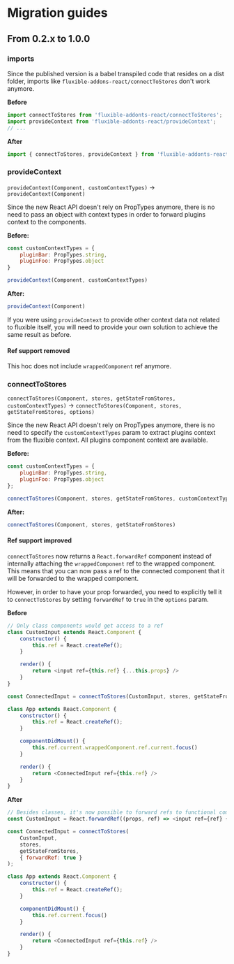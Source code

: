 # Migration guides

## From 0.2.x to 1.0.0

### imports

Since the published version is a babel transpiled code that resides on
a dist folder, imports like `fluxible-addons-react/connectToStores`
don't work anymore.

**Before**

```javascript
import connectToStores from 'fluxible-addonts-react/connectToStores';
import provideContext from 'fluxible-addonts-react/provideContext';
// ...
```

**After**

```javascript
import { connectToStores, provideContext } from 'fluxible-addonts-react';
```

### provideContext

`provideContext(Component, customContextTypes)` -> `provideContext(Component)`

Since the new React API doesn't rely on PropTypes anymore, there is no
need to pass an object with context types in order to forward plugins
context to the components.

**Before:**

```javascript
const customContextTypes = {
    pluginBar: PropTypes.string,
    pluginFoo: PropTypes.object
}

provideContext(Component, customContextTypes)
```

**After:**

```javascript
provideContext(Component)
```

If you were using `provideContext` to provide other context data not
related to fluxible itself, you will need to provide your own
solution to achieve the same result as before.

#### Ref support removed

This hoc does not include `wrappedComponent` ref anymore.

### connectToStores

`connectToStores(Component, stores, getStateFromStores, customContextTypes)` -> `connectToStores(Component, stores, getStateFromStores, options)`

Since the new React API doesn't rely on PropTypes anymore, there is no
need to specify the `customContextTypes` param to extract plugins
context from the fluxible context. All plugins component context are
available.

**Before:**

```javascript
const customContextTypes = {
    pluginBar: PropTypes.string,
    pluginFoo: PropTypes.object
};

connectToStores(Component, stores, getStateFromStores, customContextTypes)
```

**After:**

```javascript
connectToStores(Component, stores, getStateFromStores)
```

#### Ref support improved

`connectToStores` now returns a `React.forwardRef` component instead
of internally attaching the `wrappedComponent` ref to the wrapped
component. This means that you can now pass a ref to the connected
component that it will be forwarded to the wrapped component.

However, in order to have your prop forwarded, you need to explicitly
tell it to `connectToStores` by setting `forwardRef` to `true` in the
`options` param.


**Before**
```javascript
// Only class components would get access to a ref
class CustomInput extends React.Component {
    constructor() {
        this.ref = React.createRef();
    }

    render() {
        return <input ref={this.ref} {...this.props} />
    }
}

const ConnectedInput = connectToStores(CustomInput, stores, getStateFromStores);

class App extends React.Component {
    constructor() {
        this.ref = React.createRef();
    }

    componentDidMount() {
        this.ref.current.wrappedComponent.ref.current.focus()
    }

    render() {
        return <ConnectedInput ref={this.ref} />
    }
}
```

**After**
```javascript
// Besides classes, it's now possible to forward refs to functional components.
const CustomInput = React.forwardRef((props, ref) => <input ref={ref} {...props} />);

const ConnectedInput = connectToStores(
    CustomInput,
    stores,
    getStateFromStores,
    { forwardRef: true }
);

class App extends React.Component {
    constructor() {
        this.ref = React.createRef();
    }

    componentDidMount() {
        this.ref.current.focus()
    }

    render() {
        return <ConnectedInput ref={this.ref} />
    }
}
```
